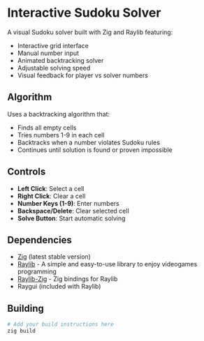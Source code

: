 # Interactive Sudoku Solver

A visual Sudoku solver built with Zig and Raylib featuring:

- Interactive grid interface
- Manual number input
- Animated backtracking solver
- Adjustable solving speed
- Visual feedback for player vs solver numbers


## Algorithm
Uses a backtracking algorithm that:

- Finds all empty cells
- Tries numbers 1-9 in each cell
- Backtracks when a number violates Sudoku rules
- Continues until solution is found or proven impossible


## Controls

- **Left Click**: Select a cell
- **Right Click**: Clear a cell
- **Number Keys (1-9)**: Enter numbers
- **Backspace/Delete**: Clear selected cell
- **Solve Button**: Start automatic solving

## Dependencies

- [Zig](https://ziglang.org/) (latest stable version)
- [Raylib](https://github.com/raysan5/raylib) - A simple and easy-to-use library to enjoy videogames programming
- [Raylib-Zig](https://github.com/Not-Nik/raylib-zig) - Zig bindings for Raylib
- Raygui (included with Raylib)

## Building

```bash
# Add your build instructions here
zig build